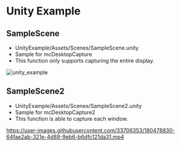 # Unity Example
## SampleScene
* UnityExample/Assets/Scenes/SampleScene.unity
* Sample for mcDesktopCapture
* This function only supports capturing the entire display.

![unity_example](../docs/videos/unity_example.gif)

## SampleScene2
* UnityExample/Assets/Scenes/SampleScene2.unity
* Sample for mcDesktopCapture2
* This function is able to capture each window.

https://user-images.githubusercontent.com/33706353/180478830-64fae2ab-321e-4d88-9eb6-b6dfc121da31.mp4
